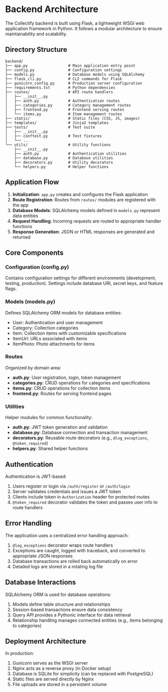 # Backend Architecture

The Collectify backend is built using Flask, a lightweight WSGI web application framework in Python. It follows a modular architecture to ensure maintainability and scalability.

## Directory Structure

```
backend/
├── app.py                  # Main application entry point
├── config.py               # Configuration settings
├── models.py               # Database models using SQLAlchemy
├── flask_cli.py            # CLI commands for Flask
├── gunicorn_config.py      # Production server configuration
├── requirements.txt        # Python dependencies
├── routes/                 # API route handlers
│   ├── __init__.py
│   ├── auth.py             # Authentication routes
│   ├── categories.py       # Category management routes
│   ├── frontend.py         # Frontend serving routes
│   └── items.py            # Item management routes
├── static/                 # Static files (CSS, JS, images)
├── templates/              # Jinja2 templates
├── tests/                  # Test suite
│   ├── __init__.py
│   ├── conftest.py         # Test fixtures
│   └── ...
└── utils/                  # Utility functions
    ├── __init__.py
    ├── auth.py             # Authentication utilities
    ├── database.py         # Database utilities
    ├── decorators.py       # Utility decorators
    └── helpers.py          # Helper functions
```

## Application Flow

1. **Initialization**: `app.py` creates and configures the Flask application
2. **Route Registration**: Routes from `routes/` modules are registered with the app
3. **Database Models**: SQLAlchemy models defined in `models.py` represent data entities
4. **Request Handling**: Incoming requests are routed to appropriate handler functions
5. **Response Generation**: JSON or HTML responses are generated and returned

## Core Components

### Configuration (config.py)

Contains configuration settings for different environments (development, testing, production). Settings include database URI, secret keys, and feature flags.

### Models (models.py)

Defines SQLAlchemy ORM models for database entities:
- User: Authentication and user management
- Category: Collection categories
- Item: Collection items with customizable specifications
- ItemUrl: URLs associated with items
- ItemPhoto: Photo attachments for items

### Routes

Organized by domain area:
- **auth.py**: User registration, login, token management
- **categories.py**: CRUD operations for categories and specifications
- **items.py**: CRUD operations for collection items
- **frontend.py**: Routes for serving frontend pages

### Utilities

Helper modules for common functionality:
- **auth.py**: JWT token generation and validation
- **database.py**: Database connection and transaction management
- **decorators.py**: Reusable route decorators (e.g., `@log_exceptions`, `@token_required`)
- **helpers.py**: Shared helper functions

## Authentication

Authentication is JWT-based:
1. Users register or login via `/auth/register` or `/auth/login`
2. Server validates credentials and issues a JWT token
3. Clients include token in `Authorization` header for protected routes
4. `@token_required` decorator validates the token and passes user info to route handlers

## Error Handling

The application uses a centralized error handling approach:
1. `@log_exceptions` decorator wraps route handlers
2. Exceptions are caught, logged with traceback, and converted to appropriate JSON responses
3. Database transactions are rolled back automatically on error
4. Detailed logs are stored in a rotating log file

## Database Interactions

SQLAlchemy ORM is used for database operations:
1. Models define table structure and relationships
2. Session-based transactions ensure data consistency
3. Query API provides a Pythonic interface for data retrieval
4. Relationship handling manages connected entities (e.g., items belonging to categories)

## Deployment Architecture

In production:
1. Gunicorn serves as the WSGI server
2. Nginx acts as a reverse proxy (in Docker setup)
3. Database is SQLite for simplicity (can be replaced with PostgreSQL)
4. Static files are served directly by Nginx
5. File uploads are stored in a persistent volume
